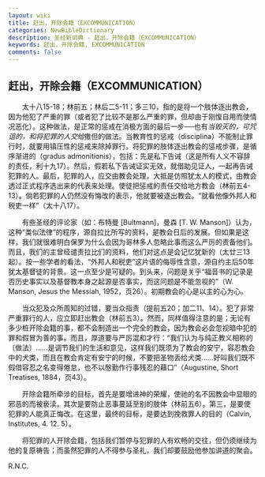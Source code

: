 ```yaml
---
layout: wiki
title: 赶出，开除会籍（EXCOMMUNICATION）
categories: NewBibleDictionary
description: 圣经新词典 - 赶出，开除会籍（EXCOMMUNICATION）
keywords: 赶出，开除会籍, EXCOMMUNICATION
comments: false
---
```


## 赶出，开除会籍（EXCOMMUNICATION）

　　太十八15-18；林前五；林后二5-11；多三10，指的是将一个肢体逐出教会，因为他犯了严重的罪（或者犯了比较不是那么严重的罪，但却由于刚愎自用而使情况恶化）。这种做法，是正常的惩戒在消极方面的最后一步──也有*当毁灭的，可咒诅的，和将犯罪的人交给*撒但的做法。当教育性的惩戒（disciplina）不能制止罪行时，就要用镇压性的惩戒来除掉罪行。将犯罪的肢体逐出教会的惩戒步骤，是循序渐进的（gradus admonitionis），包括：先是私下告诫（这是所有人义不容辞的责任，利十九17）。然后，假若私下告诫证实无效，就借助见证人，一起再告诫犯罪的人。最后，犯罪的人，应交由教会处理，大抵是仿照犹太人的模式，由教会透过正式程序选出来的代表来处理。使徒把惩戒的责任交给地方教会（林前五4-13）。倘若犯罪的人仍然没有悔改的表示，他就要被逐出教会。“就看他像外邦人和税吏一样”（太十八17）。

　　有些圣经的评论家（如：布特曼 [Bultmann]，曼森 [T. W. Manson]）认为，这种“类似法律”的程序，源自拉比所写的资料，是教会日后的发展。但如果是这样，我们就很难明白保罗为什么会因为哥林多人忽略此事而这么严厉的责备他们。而且，我们的主曾经谴责拉比们的资料，他们对这点是会记忆犹新的（太廿三13起）。按一些学者的看法，“外邦人和税吏”这片语的侮辱性含意，源自约主后50年犹太基督徒的背景。这一点至少是可疑的。到头来，问题是关乎“福音书的记录是否历史事实以及基督教本身之起源是否事实，而这问题是不能忽视的”（W. Manson, Jesus the Messiah, 1952，页26）。初期教会的心是以主的心为心。

　　当众犯及众所周知的过错，要当众指责（提前五20；加二11、14）。犯了非常严重罪行的人，应立即赶出教会（林前五3）。然而，同样值得注意的是；无论有多少桩开除会籍的事，都不会制造出一个完全的教会，因为教会必会忽视暗中犯的罪和假冒为善的事。而且，厚道要与严厉混和才行：“我们认为与纯正教义相称的〔做法〕……是调节我们的生活和意见，这样我们既须为了教会的安宁，容忍教会中的犬类，而且在教会肯定有安宁的时候，不要把圣物丢给犬类……好叫我们既不假借容忍之名变得倦怠，也不以慇勤作行事残忍的藉口”（Augustine, Short Treatises, 1884，页43）。

　　开除会籍所牵涉的目标，首先是要增进神的荣耀，使祂的名不因教会中显眼的邪恶的而被亵渎。其次是要防止恶事蔓延至别的肢体（林前五6）。第三，是要使犯罪的人能真正悔改。在这里，最终的目标，是要达到挽救罪人的目的（Calvin, Institutes, 4. 12. 5）。

　　将犯罪的人开除会籍，包括我们暂停与犯罪的人有欢畅的交往，但仍须继续为他的复原祷告；而虽然犯罪的人不得参与圣礼，我们却要鼓励他参加讲道的聚会。

R.N.C.








